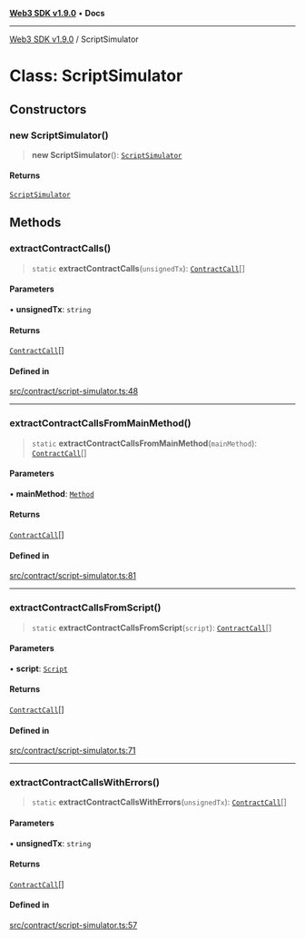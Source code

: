 [**Web3 SDK v1.9.0**](../README.md) • **Docs**

***

[Web3 SDK v1.9.0](../globals.md) / ScriptSimulator

# Class: ScriptSimulator

## Constructors

### new ScriptSimulator()

> **new ScriptSimulator**(): [`ScriptSimulator`](ScriptSimulator.md)

#### Returns

[`ScriptSimulator`](ScriptSimulator.md)

## Methods

### extractContractCalls()

> `static` **extractContractCalls**(`unsignedTx`): [`ContractCall`](../interfaces/ContractCall.md)[]

#### Parameters

• **unsignedTx**: `string`

#### Returns

[`ContractCall`](../interfaces/ContractCall.md)[]

#### Defined in

[src/contract/script-simulator.ts:48](https://github.com/Mystic-Nayy/alephium-web3/blob/c1afd789a197ce5fe21f08c2965942090157c33d/packages/web3/src/contract/script-simulator.ts#L48)

***

### extractContractCallsFromMainMethod()

> `static` **extractContractCallsFromMainMethod**(`mainMethod`): [`ContractCall`](../interfaces/ContractCall.md)[]

#### Parameters

• **mainMethod**: [`Method`](../namespaces/codec/interfaces/Method.md)

#### Returns

[`ContractCall`](../interfaces/ContractCall.md)[]

#### Defined in

[src/contract/script-simulator.ts:81](https://github.com/Mystic-Nayy/alephium-web3/blob/c1afd789a197ce5fe21f08c2965942090157c33d/packages/web3/src/contract/script-simulator.ts#L81)

***

### extractContractCallsFromScript()

> `static` **extractContractCallsFromScript**(`script`): [`ContractCall`](../interfaces/ContractCall.md)[]

#### Parameters

• **script**: [`Script`](../namespaces/codec/namespaces/script/interfaces/Script.md)

#### Returns

[`ContractCall`](../interfaces/ContractCall.md)[]

#### Defined in

[src/contract/script-simulator.ts:71](https://github.com/Mystic-Nayy/alephium-web3/blob/c1afd789a197ce5fe21f08c2965942090157c33d/packages/web3/src/contract/script-simulator.ts#L71)

***

### extractContractCallsWithErrors()

> `static` **extractContractCallsWithErrors**(`unsignedTx`): [`ContractCall`](../interfaces/ContractCall.md)[]

#### Parameters

• **unsignedTx**: `string`

#### Returns

[`ContractCall`](../interfaces/ContractCall.md)[]

#### Defined in

[src/contract/script-simulator.ts:57](https://github.com/Mystic-Nayy/alephium-web3/blob/c1afd789a197ce5fe21f08c2965942090157c33d/packages/web3/src/contract/script-simulator.ts#L57)
